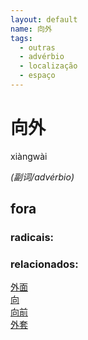 ```yaml
--- 
layout: default
name: 向外 
tags: 
  - outras
  - advérbio
  - localização
  - espaço
--- 
```

# 向外 
xiàngwài  
 
*(副词/advérbio)*  
## fora 
### radicais: 
### relacionados: 
[外面](/zhengshidu/hsk3/外面)  
[向](/zhengshidu/hsk2/向)  
[向前](/zhengshidu/hsk5/向前)  
[外套](/zhengshidu/hsk4/外套)  
